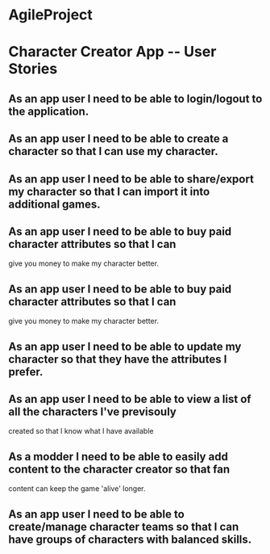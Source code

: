# AgileProject


# Character Creator App -- User Stories

## As an app user I need to be able to login/logout to the application.

## As an app user I need to be able to create a character so that I can use my character.

## As an app user I need to be able to share/export my character so that I can import it into additional games.

## As an app user I need to be able to buy paid character attributes so that I can 
give you money to make my character better. 

## As an app user I need to be able to buy paid character attributes so that I can
give you money to make my character better.

## As an app user I need to be able to update my character so that they have the attributes I prefer.

## As an app user I need to be able to view a list of all the characters I've previsouly
created so that I know what I have available

## As a modder I need to be able to easily add content to the character creator so that fan
content can keep the game 'alive' longer.

## As an app user I need to be able to create/manage character teams so that I can have groups of characters with balanced skills.









